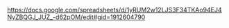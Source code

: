 https://docs.google.com/spreadsheets/d/1yRUM2w12LJS3F34TKAo94EJ4NyZBQGJ_JUZ_-d62pOM/edit#gid=1912604790